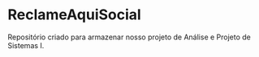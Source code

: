 # ReclameAquiSocial
 Repositório criado para armazenar nosso projeto de Análise e Projeto de Sistemas I.

